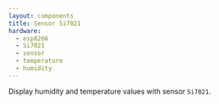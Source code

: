 ```yaml
---
layout: components
title: Sensor Si7021
hardware:
  - esp8266
  - Si7021
  - sensor
  - temperature
  - humidity
---
```


Display humidity and temperature values with sensor `Si7021`.
